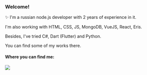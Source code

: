 ### Welcome!

✨ I'm a russian node.js developer with 2 years of experience in it.

I'm also working with HTML, CSS, JS, MongoDB, VueJS, React, Eris.

Besides, I've tried C#, Dart (Flutter) and Python.

You can find some of my works there.

####

#### Where you can find me:
#### ![](http://reflex.guru/rg.svg)
